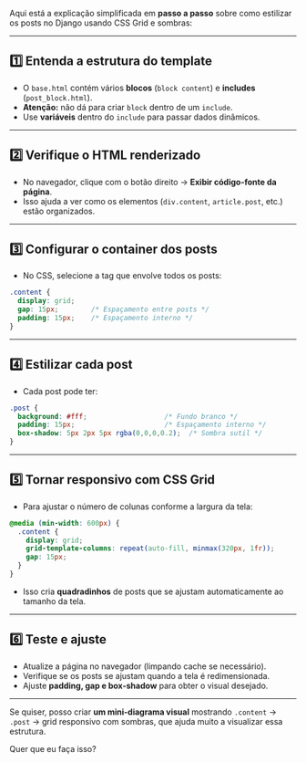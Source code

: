 Aqui está a explicação simplificada em **passo a passo** sobre como estilizar os posts no Django usando CSS Grid e sombras:

---

## 1️⃣ Entenda a estrutura do template

* O `base.html` contém vários **blocos** (`block content`) e **includes** (`post_block.html`).
* **Atenção:** não dá para criar `block` dentro de um `include`.
* Use **variáveis** dentro do `include` para passar dados dinâmicos.

---

## 2️⃣ Verifique o HTML renderizado

* No navegador, clique com o botão direito → **Exibir código-fonte da página**.
* Isso ajuda a ver como os elementos (`div.content`, `article.post`, etc.) estão organizados.

---

## 3️⃣ Configurar o container dos posts

* No CSS, selecione a tag que envolve todos os posts:

```css
.content {
  display: grid;
  gap: 15px;        /* Espaçamento entre posts */
  padding: 15px;    /* Espaçamento interno */
}
```

---

## 4️⃣ Estilizar cada post

* Cada post pode ter:

```css
.post {
  background: #fff;                   /* Fundo branco */
  padding: 15px;                      /* Espaçamento interno */
  box-shadow: 5px 2px 5px rgba(0,0,0,0.2);  /* Sombra sutil */
}
```

---

## 5️⃣ Tornar responsivo com CSS Grid

* Para ajustar o número de colunas conforme a largura da tela:

```css
@media (min-width: 600px) {
  .content {
    display: grid;
    grid-template-columns: repeat(auto-fill, minmax(320px, 1fr));
    gap: 15px;
  }
}
```

* Isso cria **quadradinhos** de posts que se ajustam automaticamente ao tamanho da tela.

---

## 6️⃣ Teste e ajuste

* Atualize a página no navegador (limpando cache se necessário).
* Verifique se os posts se ajustam quando a tela é redimensionada.
* Ajuste **padding, gap e box-shadow** para obter o visual desejado.

---

Se quiser, posso criar **um mini-diagrama visual** mostrando `.content` → `.post` → grid responsivo com sombras, que ajuda muito a visualizar essa estrutura.

Quer que eu faça isso?
